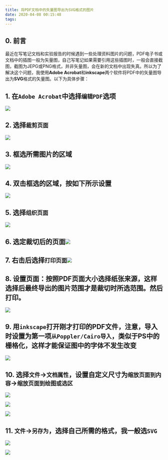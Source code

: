 ```yaml
---
title: 将PDF文档中的矢量图导出为SVG格式的图片
date: 2020-04-08 00:15:48
tags:
---
```


## 0. 前言

最近在写笔记文档和实验报告的时候遇到一些处理资料图片的问题，PDF电子书或文档中的插图一般为矢量图，自己写笔记如果需要引用这些插图时，一般会直接截图，截图为JEPG或PNG格式，并非矢量图，会在新的文档中出现失真。所以为了解决这个问题，我使用**Adobe Acrobat**和**inkscape**两个软件将PDF中的矢量图导出为**SVG**格式的矢量图。以下为具体步骤：

## 1. 在`Adobe Acrobat`中选择`编辑PDF`选项

![](http://blog.eternityqjl.top/convertingPDFtoSVG_1.JPG)

<!-- more -->

## 2. 选择`裁剪页面`

![](http://blog.eternityqjl.top/convertingPDFtoSVG_2.JPG)

## 3. 框选所需图片的区域

![](http://blog.eternityqjl.top/convertingPDFtoSVG_3.JPG)

## 4. 双击框选的区域，按如下所示设置

![](http://blog.eternityqjl.top/convertingPDFtoSVG_4.JPG)

## 5. 选择`组织页面`

![](http://blog.eternityqjl.top/convertingPDFtoSVG_5.JPG)

## 6. 选定裁切后的页面![](http://blog.eternityqjl.top/convertingPDFtoSVG_6.JPG)

## 7. 右击后选择`打印页面`![](http://blog.eternityqjl.top/convertingPDFtoSVG_7.png)

## 8. 设置页面：按照PDF页面大小选择纸张来源，这样选择后最终导出的图片范围才是裁切时所选范围。然后打印。

![](http://blog.eternityqjl.top/convertingPDFtoSVG_8.JPG)

## 9. 用`inkscape`打开刚才打印的PDF文件，注意，导入时设置为第一项`从Poppler/Cairo导入`，类似于PS中的栅格化，这样才能保证图中的字体不发生改变

![](http://blog.eternityqjl.top/convertingPDFtoSVG_9.JPG)

## 10. 选择`文件`$\rightarrow$`文档属性`，设置自定义尺寸为`缩放页面到内容`$\rightarrow$`缩放页面到绘图或选区`

![](http://blog.eternityqjl.top/convertingPDFtoSVG_10_0.png)

![](http://blog.eternityqjl.top/convertingPDFtoSVG_10.JPG)

![](http://blog.eternityqjl.top/convertingPDFtoSVG_11.png)

## 11. `文件`$\rightarrow$`另存为`，选择自己所需的格式，我一般选`SVG`

![](http://blog.eternityqjl.top/convertingPDFtoSVG_12.png)

![](http://blog.eternityqjl.top/convertingPDFtoSVG_13.JPG)